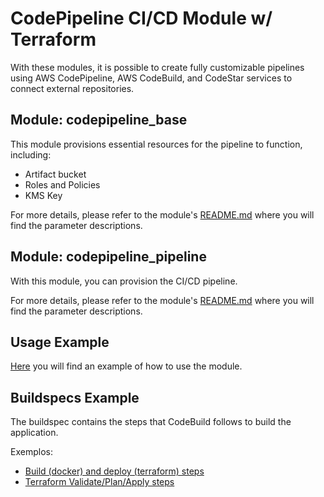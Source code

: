 # CodePipeline CI/CD Module w/ Terraform

With these modules, it is possible to create fully customizable pipelines using AWS CodePipeline, AWS CodeBuild, and CodeStar services to connect external repositories.

## Module: codepipeline_base

This module provisions essential resources for the pipeline to function, including:

- Artifact bucket
- Roles and Policies
- KMS Key

For more details, please refer to the module's [README.md](codepipeline_base/README.md) where you will find the parameter descriptions.

## Module: codepipeline_pipeline

With this module, you can provision the CI/CD pipeline.

For more details, please refer to the module's [README.md](codepipeline_pipeline/README.md) where you will find the parameter descriptions.

## Usage Example

[Here](examples) you will find an example of how to use the module.

## Buildspecs Example

The buildspec contains the steps that CodeBuild follows to build the application.

Exemplos:
- [Build (docker) and deploy (terraform) steps](buildspecs/build-deploy-buildspecs)
- [Terraform Validate/Plan/Apply steps](buildspecs/terraform-buildspecs)



